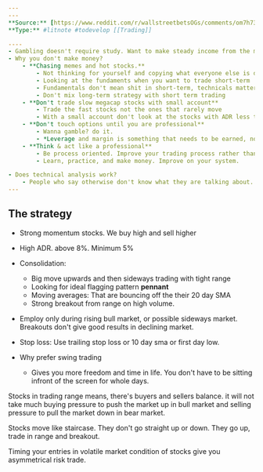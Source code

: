 ```yaml
---
---
**Source:** [https://www.reddit.com/r/wallstreetbetsOGs/comments/om7h73/trade_like_a_professional_breakout_swing_trading/](https://www.reddit.com/r/wallstreetbetsOGs/comments/om7h73/trade_like_a_professional_breakout_swing_trading/)
**Type:** #litnote #todevelop [[Trading]]

----
- Gambling doesn't require study. Want to make steady income from the market? Market demands work from you to understand it. Success is not easy. Especially, in a competitive markets like this, where you are not only against other human beings but also against the smartest technological tools.
- Why you don't make money?
	- **Chasing memes and hot stocks.**
		- Not thinking for yourself and copying what everyone else is doing
		- Looking at the fundaments when you want to trade short-term
		- Fundamentals don't mean shit in short-term, technicals matter
		- Don't mix long-term strategy with short term trading
	- **Don't trade slow megacap stocks with small account**
		- Trade the fast stocks not the ones that rarely move
		- With a small account don't look at the stocks with ADR less than 5%
	- **Don't touch options until you are professional**
		- Wanna gamble? do it. 
		- *Leverage and margin is something that needs to be earned, not used just because it is there.*
	- **Think & act like a professional**
		- Be process oriented. Improve your trading process rather than chasing the next hot stock
		- Learn, practice, and make money. Improve on your system. 

- Does technical analysis work?
	- People who say otherwise don't know what they are talking about. It's the only way. The chart has helped a lot of traders make fortune. 
---
```

## The strategy
- Strong momentum stocks. We buy high and sell higher
- High ADR. above 8%. Minimum 5%
- Consolidation:
	- Big move upwards and then sideways trading with tight range
	- Looking for ideal flagging pattern **pennant**
	- Moving averages: That are bouncing off the their 20 day SMA         
	- Strong breakout from range on high volume.
- Employ only during rising bull market, or possible sideways market. Breakouts don't give good results in declining market.
- Stop loss: Use trailing stop loss or 10 day sma or first day low.

- Why prefer swing trading
	- Gives you more freedom and time in life. You don't have to be sitting infront of the screen for whole days.

Stocks in trading range means, there's buyers and sellers balance. it will not take much buying pressure to push the market up in bull market and selling pressure to pull the market down in bear market. 

Stocks move like staircase. They don't go straight up or down. They go up, trade in range and breakout. 

Timing your entries in volatile market condition of stocks give you asymmetrical risk trade.
